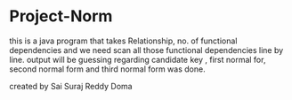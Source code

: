 # Project-Norm

this is a java program that takes Relationship, no. of functional dependencies and we need
scan all those functional dependencies line by line.
output will be guessing regarding candidate key , first normal for, second normal form and third
normal form was done.

created by Sai Suraj Reddy Doma 
 

